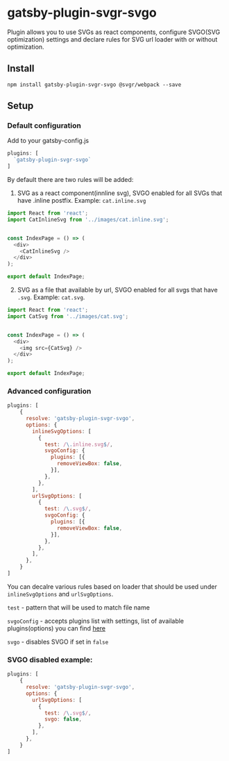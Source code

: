 # gatsby-plugin-svgr-svgo

Plugin allows you to use SVGs as react components, configure SVGO(SVG optimization) settings and declare rules for SVG url loader with or without optimization.

## Install

```
npm install gatsby-plugin-svgr-svgo @svgr/webpack --save
```
## Setup 

### Default configuration
Add to your gatsby-config.js

```js
plugins: [
  `gatsby-plugin-svgr-svgo`
]
```
By default there are two rules will be added:
1. SVG as a react component(innline svg), SVGO enabled for all SVGs that have .inline postfix. Example: ``cat.inline.svg``
```js
import React from 'react';
import CatInlineSvg from '../images/cat.inline.svg';


const IndexPage = () => (
  <div>
    <CatInlineSvg />
  </div>
);

export default IndexPage;

```

2. SVG as a file that available by url, SVGO enabled for all svgs that have ``.svg``. Example: ``cat.svg``.

```js
import React from 'react';
import CatSvg from '../images/cat.svg';


const IndexPage = () => (
  <div>
    <img src={CatSvg} />
  </div>
);

export default IndexPage;

```

### Advanced configuration

```js
plugins: [
    {
      resolve: 'gatsby-plugin-svgr-svgo',
      options: {
        inlineSvgOptions: [
          {
            test: /\.inline.svg$/,
            svgoConfig: {
              plugins: [{
                removeViewBox: false,
              }],
            },
          },
        ],
        urlSvgOptions: [
          {
            test: /\.svg$/,
            svgoConfig: {
              plugins: [{
                removeViewBox: false,
              }],
            },
          },
        ],
      },
    }
]
```
You can decalre various rules based on loader that should be used under ``inlineSvgOptions`` and ```urlSvgOptions```.

``test`` - pattern that will be used to match file name

``svgoConfig`` - accepts plugins list with settings, list of available plugins(options) you can find [here](https://github.com/svg/svgo#what-it-can-do)

``svgo`` - disables SVGO if set in ``false``

### SVGO disabled example:

```js
plugins: [
    {
      resolve: 'gatsby-plugin-svgr-svgo',
      options: {
        urlSvgOptions: [
          {
            test: /\.svg$/,
            svgo: false,
          },
        ],
      },
    }
]
```
